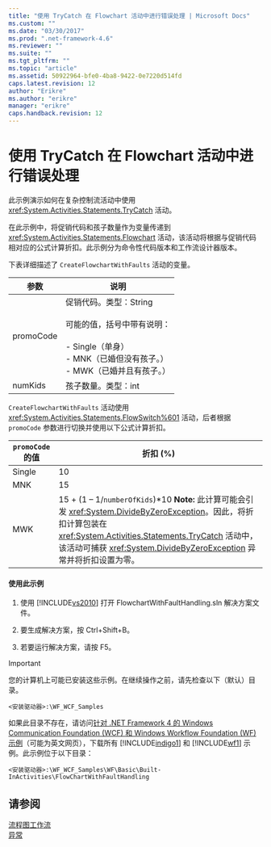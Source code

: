 ```yaml
---
title: "使用 TryCatch 在 Flowchart 活动中进行错误处理 | Microsoft Docs"
ms.custom: ""
ms.date: "03/30/2017"
ms.prod: ".net-framework-4.6"
ms.reviewer: ""
ms.suite: ""
ms.tgt_pltfrm: ""
ms.topic: "article"
ms.assetid: 50922964-bfe0-4ba8-9422-0e7220d514fd
caps.latest.revision: 12
author: "Erikre"
ms.author: "erikre"
manager: "erikre"
caps.handback.revision: 12
---
```

# 使用 TryCatch 在 Flowchart 活动中进行错误处理
此示例演示如何在复杂控制流活动中使用 <xref:System.Activities.Statements.TryCatch> 活动。  
  
 在此示例中，将促销代码和孩子数量作为变量传递到 <xref:System.Activities.Statements.Flowchart> 活动，该活动将根据与促销代码相对应的公式计算折扣。此示例分为命令性代码版本和工作流设计器版本。  
  
 下表详细描述了 `CreateFlowchartWithFaults` 活动的变量。  
  
|参数|说明|  
|--------|--------|  
|promoCode|促销代码。类型：String<br /><br /> 可能的值，括号中带有说明：<br /><br /> -   Single（单身）<br />-   MNK（已婚但没有孩子。）<br />-   MWK（已婚并且有孩子。）|  
|numKids|孩子数量。类型：int|  
  
 `CreateFlowchartWithFaults` 活动使用 <xref:System.Activities.Statements.FlowSwitch%601> 活动，后者根据 `promoCode` 参数进行切换并使用以下公式计算折扣。  
  
|`promoCode` 的值|折扣 \(%\)|  
|--------------------|--------------|  
|Single|10|  
|MNK|15|  
|MWK|15 \+ \(1 – 1\/`numberOfKids`\)\*10 **Note:**  此计算可能会引发 <xref:System.DivideByZeroException>。因此，将折扣计算包装在 <xref:System.Activities.Statements.TryCatch> 活动中，该活动可捕获 <xref:System.DivideByZeroException> 异常并将折扣设置为零。|  
  
#### 使用此示例  
  
1.  使用 [!INCLUDE[vs2010](../../../../includes/vs2010-md.md)] 打开 FlowchartWithFaultHandling.sln 解决方案文件。  
  
2.  要生成解决方案，按 Ctrl\+Shift\+B。  
  
3.  若要运行解决方案，请按 F5。  
  
> [!IMPORTANT]
>  您的计算机上可能已安装这些示例。在继续操作之前，请先检查以下（默认）目录。  
>   
>  `<安装驱动器>:\WF_WCF_Samples`  
>   
>  如果此目录不存在，请访问[针对 .NET Framework 4 的 Windows Communication Foundation \(WCF\) 和 Windows Workflow Foundation \(WF\) 示例](http://go.microsoft.com/fwlink/?LinkId=150780)（可能为英文网页），下载所有 [!INCLUDE[indigo1](../../../../includes/indigo1-md.md)] 和 [!INCLUDE[wf1](../../../../includes/wf1-md.md)] 示例。此示例位于以下目录：  
>   
>  `<安装驱动器>:\WF_WCF_Samples\WF\Basic\Built-InActivities\FlowChartWithFaultHandling`  
  
## 请参阅  
 [流程图工作流](../../../../docs/framework/windows-workflow-foundation//flowchart-workflows.md)   
 [异常](../../../../docs/framework/windows-workflow-foundation//exceptions.md)